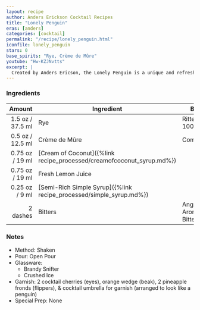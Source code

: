 ```yaml
---
layout: recipe
author: Anders Erickson Cocktail Recipes
title: "Lonely Penguin"
eras: [anders]
categories: [cocktail]
permalink: "/recipe/lonely_penguin.html"
iconfile: lonely_penguin
stars: 0
base_spirits: "Rye, Crème de Mûre"
youtube: "Hw-KZJNvtts"
excerpt: |
  Created by Anders Ericson, the Lonely Penguin is a unique and refreshing drink that combines the flavors of whiskey, lemon, blackberry, and coconut. It's a perfect choice for those who enjoy a bit of sweetness with their spirits.
---
```


### Ingredients

|   Amount | Ingredient                                                  | Brand                      |
| -------: | ----------------------------------------------------------- | -------------------------- |
|   1.5 oz / 37.5 ml | Rye                                                         | Rittenhouse 100 proof      |
|   0.5 oz / 12.5 ml | Crème de Mûre                                               | Combier                    |
|  0.75 oz / 19 ml | [Cream of Coconut]({%link recipe_processed/creamofcoconut_syrup.md%}) |                            |
|  0.75 oz / 19 ml | Fresh Lemon Juice                                           |                            |
|  0.25 oz / 9 ml | [Semi-Rich Simple Syrup]({%link recipe_processed/simple_syrup.md%})   |                            |
| 2 dashes | Bitters                                                     | Angostura Aromatic Bitters |

### Notes

- Method: Shaken
- Pour: Open Pour
- Glassware:
  - Brandy Snifter
  - Crushed Ice
- Garnish: 2 cocktail cherries (eyes), orange wedge (beak), 2 pineapple fronds (flippers), & cocktail umbrella for garnish (arranged to look like a penguin)
- Special Prep: None
